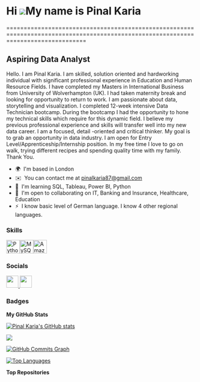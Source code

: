 # Hi ![](https://user-images.githubusercontent.com/18350557/176309783-0785949b-9127-417c-8b55-ab5a4333674e.gif)My name is Pinal Karia
===================================================================================================================================

Aspiring Data Analyst
---------------------

Hello. I am Pinal Karia. I am skilled, solution oriented and hardworking individual with significant professional experience in Education and Human Resource Fields. I have completed my Masters in International Business from University of Wolverhampton (UK). I had taken maternity break and looking for opportunity to return to work. I am passionate about data, storytelling and visualization. I completed 12-week intensive Data Technician bootcamp. During the bootcamp I had the opportunity to hone my technical skills which require for this dynamic field. I believe my previous professional experience and skills will transfer well into my new data career. I am a focused, detail -oriented and critical thinker. My goal is to grab an opportunity in data industry. I am open for Entry Level/Apprenticeship/Internship position. In my free time I love to go on walk, trying different recipes and spending quality time with my family. Thank You.

* 🌍  I'm based in London
* ✉️  You can contact me at [pinalkaria87@gmail.com](mailto:pinalkaria87@gmail.com)
* 🧠  I'm learning SQL, Tableau, Power BI, Python
* 🤝  I'm open to collaborating on IT, Banking and Insurance, Healthcare, Education
* ⚡  I know basic level of German language. I know 4 other regional languages.

### Skills


<p align="left">
<a href="https://www.python.org/" target="_blank" rel="noreferrer"><img src="https://raw.githubusercontent.com/danielcranney/readme-generator/main/public/icons/skills/python-colored.svg" width="36" height="36" alt="Python" /></a><a href="https://www.mysql.com/" target="_blank" rel="noreferrer"><img src="https://raw.githubusercontent.com/danielcranney/readme-generator/main/public/icons/skills/mysql-colored.svg" width="36" height="36" alt="MySQL" /></a><a href="https://aws.amazon.com" target="_blank" rel="noreferrer"><img src="https://raw.githubusercontent.com/danielcranney/readme-generator/main/public/icons/skills/aws-colored.svg" width="36" height="36" alt="Amazon Web Services" /></a>
</p>


### Socials

<p align="left"> <a href="https://www.github.com/Pinal Karia" target="_blank" rel="noreferrer"> <picture> <source media="(prefers-color-scheme: dark)" srcset="https://raw.githubusercontent.com/danielcranney/readme-generator/main/public/icons/socials/github-dark.svg" /> <source media="(prefers-color-scheme: light)" srcset="https://raw.githubusercontent.com/danielcranney/readme-generator/main/public/icons/socials/github.svg" /> <img src="https://raw.githubusercontent.com/danielcranney/readme-generator/main/public/icons/socials/github.svg" width="32" height="32" /> </picture> </a> <a href="https://www.linkedin.com/in/Pinal Karia" target="_blank" rel="noreferrer"> <picture> <source media="(prefers-color-scheme: dark)" srcset="https://raw.githubusercontent.com/danielcranney/readme-generator/main/public/icons/socials/linkedin-dark.svg" /> <source media="(prefers-color-scheme: light)" srcset="https://raw.githubusercontent.com/danielcranney/readme-generator/main/public/icons/socials/linkedin.svg" /> <img src="https://raw.githubusercontent.com/danielcranney/readme-generator/main/public/icons/socials/linkedin.svg" width="32" height="32" /> </picture> </a></p>

### Badges

<b>My GitHub Stats</b>

<a href="http://www.github.com/Pinal Karia"><img src="https://github-readme-stats.vercel.app/api?username=Pinal Karia&show_icons=true&hide=prs,&title_color=0891b2&text_color=ffffff&icon_color=0891b2&bg_color=1c1917&hide_border=true&show_icons=true" alt="Pinal Karia's GitHub stats" /></a>

<a href="http://www.github.com/Pinal Karia"><img src="https://github-readme-streak-stats.herokuapp.com/?user=Pinal Karia&stroke=ffffff&background=1c1917&ring=0891b2&fire=0891b2&currStreakNum=ffffff&currStreakLabel=0891b2&sideNums=ffffff&sideLabels=ffffff&dates=ffffff&hide_border=true" /></a>

<a href="http://www.github.com/Pinal Karia"><img src="https://github-readme-activity-graph.cyclic.app/graph?username=Pinal Karia&bg_color=1c1917&color=ffffff&line=0891b2&point=ffffff&area_color=1c1917&area=true&hide_border=true&custom_title=GitHub%20Commits%20Graph" alt="GitHub Commits Graph" /></a>

<a href="https://github.com/Pinal Karia" align="left"><img src="https://github-readme-stats.vercel.app/api/top-langs/?username=Pinal Karia&langs_count=10&title_color=0891b2&text_color=ffffff&icon_color=0891b2&bg_color=1c1917&hide_border=true&locale=en&custom_title=Top%20%Languages" alt="Top Languages" /></a>

<b>Top Repositories</b>

<div width="100%" align="center"></div><br /><br /><br /><br /><br /><br /><br />

